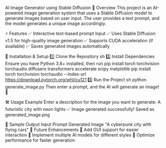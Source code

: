 AI Image Generator using Stable Diffusion
📌 Overview
This project is an AI-powered image generation system that uses a Stable Diffusion model to generate images based on user input. The user provides a text prompt, and the model generates a unique image accordingly.

⚡ Features
✅ Interactive text-based prompt input
✅ Uses Stable Diffusion v1.5 for high-quality image generation
✅ Supports CUDA acceleration (if available)
✅ Saves generated images automatically

🚀 Installation & Setup
1️⃣ Clone the Repository
sh
2️⃣ Install Dependencies
Ensure you have Python 3.8+ installed, then run
pip install torch torchvision torchaudio diffusers transformers accelerate scipy matplotlib
pip install torch torchvision torchaudio --index-url https://download.pytorch.org/whl/cu121
3️⃣ Run the Project
sh
python generate_image.py
Then enter a prompt, and the AI will generate an image! 🎨

🛠 Usage Example
Enter a description for the image you want to generate: A futuristic city with neon lights
✅ Image generated successfully! Saved as generated_image.png

📸 Sample Output
Input Prompt	Generated Image
"A cyberpunk city with flying cars"	
📌 Future Enhancements
🔹 Add GUI support for easier interaction
🔹 Implement multiple AI models for different styles
🔹 Optimize performance for faster generation
